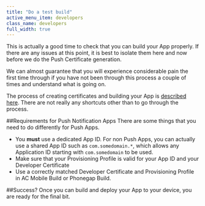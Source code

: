 ```yaml
---
title: "Do a test build"
active_menu_item: developers
class_name: developers
full_width: true
---
```


This is actually a good time to check that you can build your App properly. If there are any issues at this point, it is best to isolate them here and now before we do the Push Certificate generation.

We can almost guarantee that you will experience considerable pain the first time through if you have not been through this process a couple of times and understand what is going on.

The process of creating certificates and building your App is [described here](/developers/documentation/ac-mobile-build-phonegap/certificates/). There are not really any shortcuts other than to go through the process.

##Requirements for Push Notification Apps
There are some things that you need to do differently for Push Apps. 

 - You **must** use a dedicated App ID. For non Push Apps, you can actually use a shared App ID such as `com.somedomain.*`, which allows any Application ID starting with `com.somedomain` to be used. 
 - Make sure that your Provisioning Profile is valid for your App ID and your Developer Certificate
 - Use a correctly matched Developer Certificate and Provisioning Profile in AC Mobile Build or Phonegap Build.

##Success?
Once you can build and deploy your App to your device, you are ready for the final bit.



